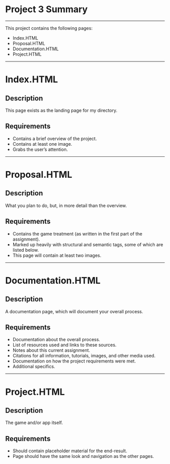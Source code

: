 # Project 3 Summary
***
This project contains the following pages:
- Index.HTML
- Proposal.HTML
- Documentation.HTML
- Project.HTML
***
# Index.HTML
## Description
This page exists as the landing page for my directory.
## Requirements
- Contains a brief overview of the project.
- Contains at least one image.
- Grabs the user’s attention.
***
# Proposal.HTML
## Description
What you plan to do, but, in more detail than the overview.
## Requirements
- Contains the game treatment (as written in the first part of the assignment).
- Marked up heavily with structural and semantic tags, some of which are listed below.
- This page will contain at least two images.
***
# Documentation.HTML
## Description
A documentation page, which will document your overall process.
## Requirements
- Documentation about the overall process.
- List of resources used and links to these sources.
- Notes about this current assignment.
- Citations for all information, tutorials, images, and other media used.
- Documentation on how the project requirements were met.
- Additional specifics.
***
# Project.HTML
## Description
The game and/or app itself.
## Requirements
- Should contain placeholder material for the end-result.
- Page should have the same look and navigation as the other pages.

